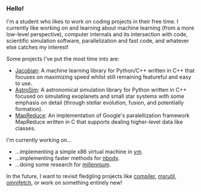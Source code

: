 ### Hello!
I'm a student who likes to work on coding projects in their free time. I currently like working on and learning about machine learning (from a more low-level perspective), computer internals and its intersection with code, scientific simulation software, parallelization and fast code, and whatever else catches my interest!

Some projects I've put the most time into are:
- [Jacobian](https://github.com/richardfeynmanrocks/Jacobian): A machine learning library for Python/C++ written in C++ that focuses on maximizing speed whilst still remaining featureful and easy to use. 
- [AstroSim](https://github.com/richardfeynmanrocks/AstroSim): A astronomical simulation library for Python written in C++ focused on simulating exoplanets and small star systems with some emphasis on detail (through stellar evolution, fusion, and potentially formation).
- [MapReduce](https://github.com/richardfeynmanrocks/MapReduce): An implementation of Google's paralellization framework MapReduce written in C that supports dealing higher-level data like classes.

I'm currently working on...
- ...implementing a simple x86 virtual machine in [vm](https://github.com/richardfeynmanrocks/vm).
- ...implementing faster methods for [nbody](https://github.com/richardfeynmanrocks/nbody).
- ...doing some research for [millennium](https://github.com/richardfeynmanrocks/millennium).

In the future, I want to revisit fledgling projects like [compiler](https://github.com/richardfeynmanrocks/compiler), [msrutil](https://github.com/richardfeynmanrocks/msrutil), [omnifetch](https://github.com/richardfeynmanrocks/omnifetch), or work on something entirely new!
